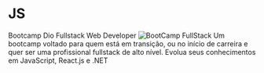 # JS

Bootcamp Dio Fullstack Web Developer 
![BootCamp FullStack](https://web.dio.me/track/impulso-fullstack-web-developer)
Um bootcamp voltado para quem está em transição, ou no início de carreira e quer ser uma profissional fullstack de alto nível. Evolua seus conhecimentos em JavaScript, React.js e .NET
